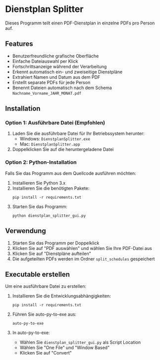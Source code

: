 # Dienstplan Splitter

Dieses Programm teilt einen PDF-Dienstplan in einzelne PDFs pro Person auf.

## Features

- Benutzerfreundliche grafische Oberfläche
- Einfache Dateiauswahl per Klick
- Fortschrittsanzeige während der Verarbeitung
- Erkennt automatisch ein- und zweiseitige Dienstpläne
- Extrahiert Namen und Datum aus dem PDF
- Erstellt separate PDFs für jede Person
- Benennt Dateien automatisch nach dem Schema `Nachname_Vorname_JAHR_MONAT.pdf`

## Installation

### Option 1: Ausführbare Datei (Empfohlen)
1. Laden Sie die ausführbare Datei für Ihr Betriebssystem herunter:
   - Windows: `DienstplanSplitter.exe`
   - Mac: `DienstplanSplitter.app`
2. Doppelklicken Sie auf die heruntergeladene Datei

### Option 2: Python-Installation
Falls Sie das Programm aus dem Quellcode ausführen möchten:
1. Installieren Sie Python 3.x
2. Installieren Sie die benötigten Pakete:
   ```
   pip install -r requirements.txt
   ```
3. Starten Sie das Programm:
   ```
   python dienstplan_splitter_gui.py
   ```

## Verwendung

1. Starten Sie das Programm per Doppelklick
2. Klicken Sie auf "PDF auswählen" und wählen Sie Ihre PDF-Datei aus
3. Klicken Sie auf "Dienstpläne aufteilen"
4. Die aufgeteilten PDFs werden im Ordner `split_schedules` gespeichert

## Executable erstellen

Um eine ausführbare Datei zu erstellen:

1. Installieren Sie die Entwicklungsabhängigkeiten:
   ```
   pip install -r requirements.txt
   ```

2. Führen Sie auto-py-to-exe aus:
   ```
   auto-py-to-exe
   ```

3. In auto-py-to-exe:
   - Wählen Sie `dienstplan_splitter_gui.py` als Script Location
   - Wählen Sie "One File" und "Window Based"
   - Klicken Sie auf "Convert" 